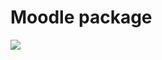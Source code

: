 Moodle package
==============

<a href="https://travis-ci.org/covex-nn/moodle-package/" target="_blank"><img src="https://travis-ci.org/covex-nn/moodle-package.png?branch=master" /></a>
